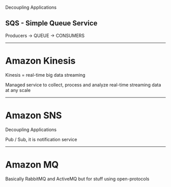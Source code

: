 Decoupling Applications

## SQS - Simple Queue Service

Producers -> QUEUE -> CONSUMERS

---
# Amazon Kinesis

Kinesis = real-time big data streaming

Managed service to collect, process and analyze real-time streaming data at any scale

---
# Amazon SNS 

Decoupling Applications

Pub / Sub, it is notification service

---
# Amazon MQ

Basically RabbitMQ and ActiveMQ but for stuff using open-protocols